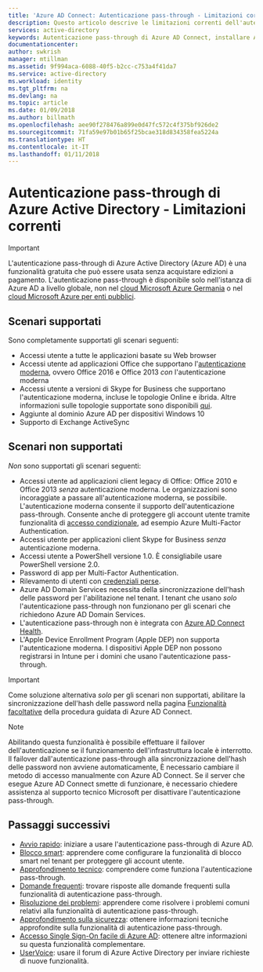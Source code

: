 ```yaml
---
title: 'Azure AD Connect: Autenticazione pass-through - Limitazioni correnti | Microsoft Docs'
description: Questo articolo descrive le limitazioni correnti dell'autenticazione pass-through di Azure Active Directory (Azure AD).
services: active-directory
keywords: Autenticazione pass-through di Azure AD Connect, installare Active Directory, componenti necessari per Azure AD, SSO, Single Sign-On
documentationcenter: 
author: swkrish
manager: mtillman
ms.assetid: 9f994aca-6088-40f5-b2cc-c753a4f41da7
ms.service: active-directory
ms.workload: identity
ms.tgt_pltfrm: na
ms.devlang: na
ms.topic: article
ms.date: 01/09/2018
ms.author: billmath
ms.openlocfilehash: aee90f278476a899e0d47fc572c4f375bf926de2
ms.sourcegitcommit: 71fa59e97b01b65f25bcae318d834358fea5224a
ms.translationtype: HT
ms.contentlocale: it-IT
ms.lasthandoff: 01/11/2018
---
```

# <a name="azure-active-directory-pass-through-authentication-current-limitations"></a>Autenticazione pass-through di Azure Active Directory - Limitazioni correnti

>[!IMPORTANT]
>L'autenticazione pass-through di Azure Active Directory (Azure AD) è una funzionalità gratuita che può essere usata senza acquistare edizioni a pagamento. L'autenticazione pass-through è disponibile solo nell'istanza di Azure AD a livello globale, non nel [cloud Microsoft Azure Germania](http://www.microsoft.de/cloud-deutschland) o nel [cloud Microsoft Azure per enti pubblici](https://azure.microsoft.com/features/gov/).

## <a name="supported-scenarios"></a>Scenari supportati

Sono completamente supportati gli scenari seguenti:

- Accessi utente a tutte le applicazioni basate su Web browser
- Accessi utente ad applicazioni Office che supportano l'[autenticazione moderna](https://aka.ms/modernauthga), ovvero Office 2016 e Office 2013 _con_ l'autenticazione moderna
- Accessi utente a versioni di Skype for Business che supportano l'autenticazione moderna, incluse le topologie Online e ibrida. Altre informazioni sulle topologie supportate sono disponibili [qui](https://technet.microsoft.com/library/mt803262.aspx).
- Aggiunte al dominio Azure AD per dispositivi Windows 10
- Supporto di Exchange ActiveSync

## <a name="unsupported-scenarios"></a>Scenari non supportati

_Non_ sono supportati gli scenari seguenti:

- Accessi utente ad applicazioni client legacy di Office: Office 2010 e Office 2013 _senza_ autenticazione moderna. Le organizzazioni sono incoraggiate a passare all'autenticazione moderna, se possibile. L'autenticazione moderna consente il supporto dell'autenticazione pass-through. Consente anche di proteggere gli account utente tramite funzionalità di [accesso condizionale](../active-directory-conditional-access-azure-portal.md), ad esempio Azure Multi-Factor Authentication.
- Accessi utente per applicazioni client Skype for Business _senza_ autenticazione moderna.
- Accessi utente a PowerShell versione 1.0. È consigliabile usare PowerShell versione 2.0.
- Password di app per Multi-Factor Authentication.
- Rilevamento di utenti con [credenziali perse](../active-directory-reporting-risk-events.md#leaked-credentials).
- Azure AD Domain Services necessita della sincronizzazione dell'hash delle password per l'abilitazione nel tenant. I tenant che usano _solo_ l'autenticazione pass-through non funzionano per gli scenari che richiedono Azure AD Domain Services.
- L'autenticazione pass-through non è integrata con [Azure AD Connect Health](../connect-health/active-directory-aadconnect-health.md).
- L'Apple Device Enrollment Program (Apple DEP) non supporta l'autenticazione moderna.  I dispositivi Apple DEP non possono registrarsi in Intune per i domini che usano l'autenticazione pass-through.

>[!IMPORTANT]
>Come soluzione alternativa _solo_ per gli scenari non supportati, abilitare la sincronizzazione dell'hash delle password nella pagina [Funzionalità facoltative](active-directory-aadconnect-get-started-custom.md#optional-features) della procedura guidata di Azure AD Connect.

>[!NOTE]
Abilitando questa funzionalità è possibile effettuare il failover dell'autenticazione se il funzionamento dell'infrastruttura locale è interrotto. Il failover dall'autenticazione pass-through alla sincronizzazione dell'hash delle password non avviene automaticamente, È necessario cambiare il metodo di accesso manualmente con Azure AD Connect. Se il server che esegue Azure AD Connect smette di funzionare, è necessario chiedere assistenza al supporto tecnico Microsoft per disattivare l'autenticazione pass-through.

## <a name="next-steps"></a>Passaggi successivi
- [Avvio rapido](active-directory-aadconnect-pass-through-authentication-quick-start.md): iniziare a usare l'autenticazione pass-through di Azure AD.
- [Blocco smart](active-directory-aadconnect-pass-through-authentication-smart-lockout.md): apprendere come configurare la funzionalità di blocco smart nel tenant per proteggere gli account utente.
- [Approfondimento tecnico](active-directory-aadconnect-pass-through-authentication-how-it-works.md): comprendere come funziona l'autenticazione pass-through.
- [Domande frequenti](active-directory-aadconnect-pass-through-authentication-faq.md): trovare risposte alle domande frequenti sulla funzionalità di autenticazione pass-through.
- [Risoluzione dei problemi](active-directory-aadconnect-troubleshoot-pass-through-authentication.md): apprendere come risolvere i problemi comuni relativi alla funzionalità di autenticazione pass-through.
- [Approfondimento sulla sicurezza](active-directory-aadconnect-pass-through-authentication-security-deep-dive.md): ottenere informazioni tecniche approfondite sulla funzionalità di autenticazione pass-through.
- [Accesso Single Sign-On facile di Azure AD](active-directory-aadconnect-sso.md): ottenere altre informazioni su questa funzionalità complementare.
- [UserVoice](https://feedback.azure.com/forums/169401-azure-active-directory/category/160611-directory-synchronization-aad-connect): usare il forum di Azure Active Directory per inviare richieste di nuove funzionalità.

